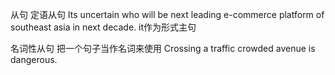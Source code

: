 从句
定语从句
Its uncertain who will be next leading e-commerce platform of southeast asia in next decade.
it作为形式主句

名词性从句
把一个句子当作名词来使用
Crossing a traffic crowded avenue is dangerous.

